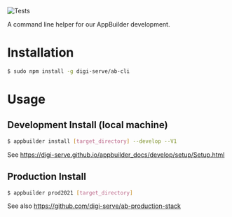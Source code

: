 ![Tests](https://github.com/digi-serve/ab-cli/actions/workflows/test-install.yml/badge.svg)

A command line helper for our AppBuilder development.

# Installation

```sh
$ sudo npm install -g digi-serve/ab-cli
```

# Usage

## Development Install (local machine)

```sh
$ appbuilder install [target_directory] --develop --V1
```

See https://digi-serve.github.io/appbuilder_docs/develop/setup/Setup.html

## Production Install

```sh
$ appbuilder prod2021 [target_directory]
```

See also https://github.com/digi-serve/ab-production-stack
